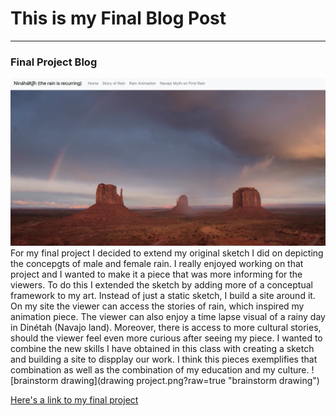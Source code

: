 # This is my Final Blog Post 
------

### Final Project Blog
![final project](project.png?raw=true "final project")
For my final project I decided to extend my original sketch I did on depicting the concepgts of male and female rain. I really enjoyed working on that project and I wanted to make it a piece that was more informing for the viewers. To do this I extended the sketch by adding more of a conceptual framework to my art. Instead of just a static sketch, I build a site around it. On my site the viewer can access the stories of rain, which inspired my animation piece. The viewer can also enjoy a time lapse visual of a rainy day in Dinétah (Navajo land). Moreover, there is access to more cultural stories, should the viewer feel even more curious after seeing my piece. I wanted to combine the new skills I have obtained in this class with creating a sketch and building a site to dispplay our work. I think this pieces exemplifies that combination as well as the combination of my education and my culture. 
![brainstorm drawing](drawing project.png?raw=true "brainstorm drawing")

[Here's a link to my final project](https://hshandiin.github.io/Final-Project/project.html) 
